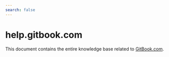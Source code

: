 ```yaml
---
search: false
---
```


# help.gitbook.com

This document contains the entire knowledge base related to [GitBook.com](https://www.gitbook.com).

